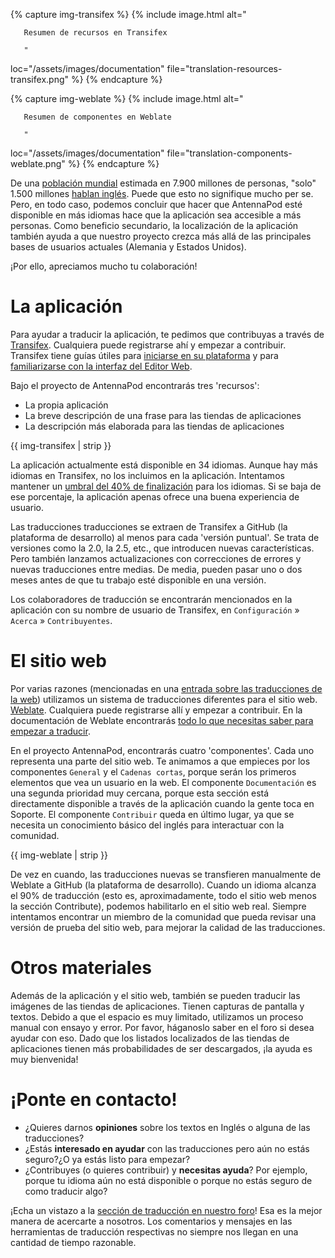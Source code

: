 {% capture img-transifex %} {% include image.html alt="

       Resumen de recursos en Transifex

       "

loc="/assets/images/documentation" file="translation-resources-transifex.png" %} {% endcapture %}

{% capture img-weblate %} {% include image.html alt="

       Resumen de componentes en Weblate

       "

loc="/assets/images/documentation" file="translation-components-weblate.png" %} {% endcapture %}

De una [población mundial](https://en.wikipedia.org/wiki/World_population) estimada en 7.900 millones de personas, "solo" 1.500 millones [hablan inglés](https://www.ethnologue.com/insights/ethnologue200/). Puede que esto no signifique mucho per se. Pero, en todo caso, podemos concluir que hacer que AntennaPod esté disponible en más idiomas hace que la aplicación sea accesible a más personas. Como beneficio secundario, la localización de la aplicación también ayuda a que nuestro proyecto crezca más allá de las principales bases de usuarios actuales (Alemania y Estados Unidos).

¡Por ello, apreciamos mucho tu colaboración!

# La aplicación

Para ayudar a traducir la aplicación, te pedimos que contribuyas a través de [Transifex](https://www.transifex.com/antennapod/antennapod/). Cualquiera puede registrarse ahí y empezar a contribuir. Transifex tiene guías útiles para [iniciarse en su plataforma](https://docs.transifex.com/getting-started-1/translators) y para [familiarizarse con la interfaz del Editor Web](https://docs.transifex.com/translation/translating-with-the-web-editor).

Bajo el proyecto de AntennaPod encontrarás tres 'recursos':

- La propia aplicación
- La breve descripción de una frase para las tiendas de aplicaciones
- La descripción más elaborada para las tiendas de aplicaciones

{{ img-transifex | strip }}

La aplicación actualmente está disponible en 34 idiomas. Aunque hay más idiomas en Transifex, no los incluimos en la aplicación. Intentamos mantener un [umbral del 40% de finalización](https://github.com/AntennaPod/AntennaPod/pull/4112) para los idiomas. Si se baja de ese porcentaje, la aplicación apenas ofrece una buena experiencia de usuario.

Las traducciones traducciones se extraen de Transifex a GitHub (la plataforma de desarrollo) al menos para cada 'versión puntual'. Se trata de versiones como la 2.0, la 2.5, etc., que introducen nuevas características. Pero también lanzamos actualizaciones con correcciones de errores y nuevas traducciones entre medias. De media, pueden pasar uno o dos meses antes de que tu trabajo esté disponible en una versión.

Los colaboradores de traducción se encontrarán mencionados en la aplicación con su nombre de usuario de Transifex, en `Configuración` » `Acerca` » `Contribuyentes`.

# El sitio web

Por varias razones (mencionadas en una [entrada sobre las traducciones de la web](/blog/2022/01/website-translations)) utilizamos un sistema de traducciones diferentes para el sitio web. [Weblate](https://hosted.weblate.org/projects/antennapod/). Cualquiera puede registrarse allí y empezar a contribuir. En la documentación de Weblate encontrarás [todo lo que necesitas saber para empezar a traducir](https://docs.weblate.org/en/latest/user/translating.html).

En el proyecto AntennaPod, encontrarás cuatro 'componentes'. Cada uno representa una parte del sitio web. Te animamos a que empieces por los componentes `General` y el `Cadenas cortas`, porque serán los primeros elementos que vea un usuario en la web. El componente `Documentación` es una segunda prioridad muy cercana, porque esta sección está directamente disponible a través de la aplicación cuando la gente toca en Soporte. El componente `Contribuir` queda en último lugar, ya que se necesita un conocimiento básico del inglés para interactuar con la comunidad.

{{ img-weblate | strip }}

De vez en cuando, las traducciones nuevas se transfieren manualmente de Weblate a GitHub (la plataforma de desarrollo). Cuando un idioma alcanza el 90% de traducción (esto es, aproximadamente, todo el sitio web menos la sección Contribute), podemos habilitarlo en el sitio web real. Siempre intentamos encontrar un miembro de la comunidad que pueda revisar una versión de prueba del sitio web, para mejorar la calidad de las traducciones.

# Otros materiales

Además de la aplicación y el sitio web, también se pueden traducir las imágenes de las tiendas de aplicaciones. Tienen capturas de pantalla y textos. Debido a que el espacio es muy limitado, utilizamos un proceso manual con ensayo y error. Por favor, háganoslo saber en el foro si desea ayudar con eso. Dado que los listados localizados de las tiendas de aplicaciones tienen más probabilidades de ser descargados, ¡la ayuda es muy bienvenida!

# ¡Ponte en contacto!

* ¿Quieres darnos **opiniones** sobre los textos en Inglés o alguna de las traducciones?
* ¿Estás **interesado en ayudar** con las traducciones pero aún no estás seguro?¿O ya estás listo para empezar?
* ¿Contribuyes (o quieres contribuir) y **necesitas ayuda**? Por ejemplo, porque tu idioma aún no está disponible o porque no estás seguro de como traducir algo?

¡Echa un vistazo a la [sección de traducción en nuestro foro](https://forum.antennapod.org/c/translations/11)! Esa es la mejor manera de acercarte a nosotros. Los comentarios y mensajes en las herramientas de traducción respectivas no siempre nos llegan en una cantidad de tiempo razonable.
